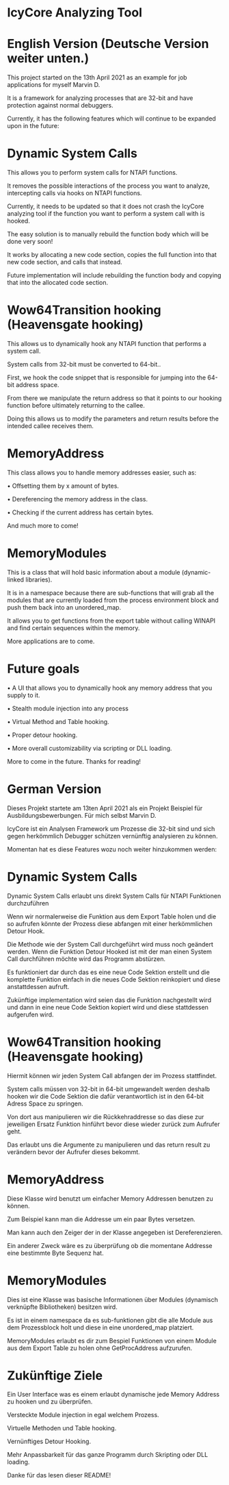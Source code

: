 # IcyCore Analyzing Tool

# English Version (Deutsche Version weiter unten.)

This project started on the 13th April 2021 as an example for job applications for myself Marvin D.

It is a framework for analyzing processes that are 32-bit and have protection against normal debuggers.

Currently, it has the following features which will continue to be expanded upon in the future:

# Dynamic System Calls

This allows you to perform system calls for NTAPI functions.

It removes the possible interactions of the process you want to analyze, intercepting calls via hooks on NTAPI functions.

Currently, it needs to be updated so that it does not crash the IcyCore analyzing tool if the function you want to perform a system call with is hooked.

The easy solution is to manually rebuild the function body which will be done very soon!

It works by allocating a new code section, copies the full function into that new code section, and calls that instead.

Future implementation will include rebuilding the function body and copying that into the allocated code section.

# Wow64Transition hooking (Heavensgate hooking)

This allows us to dynamically hook any NTAPI function that performs a system call.

System calls from 32-bit must be converted to 64-bit..

First, we hook the code snippet that is responsible for jumping into the 64-bit address space.

From there we manipulate the return address so that it points to our hooking function before ultimately returning to the callee.

Doing this allows us to modify the parameters and return results before the intended callee receives them.

# MemoryAddress

This class allows you to handle memory addresses easier, such as:

•	Offsetting them by x amount of bytes.

•	Dereferencing the memory address in the class.

•	Checking if the current address has certain bytes.

And much more to come!


# MemoryModules

This is a class that will hold basic information about a module (dynamic-linked libraries).

It is in a namespace because there are sub-functions that will grab all the modules that are currently loaded from the process environment block and push them back into an unordered_map.

It allows you to get functions from the export table without calling WINAPI and find certain sequences within the memory.

More applications are to come.


# Future goals

•	A UI that allows you to dynamically hook any memory address that you supply to it.

•	Stealth module injection into any process

•	Virtual Method and Table hooking.

•	Proper detour hooking.

•	More overall customizability via scripting or DLL loading.


More to come in the future. Thanks for reading!

# German Version

Dieses Projekt startete am 13ten April 2021 als ein Projekt Beispiel für Ausbildungsbewerbungen. Für mich selbst Marvin D.

IcyCore ist ein Analysen Framework um Prozesse die 32-bit sind und sich gegen herkömmlich Debugger schützen vernünftig analysieren zu können.

Momentan hat es diese Features wozu noch weiter hinzukommen werden:

# Dynamic System Calls

Dynamic System Calls erlaubt uns direkt System Calls für NTAPI Funktionen durchzuführen

Wenn wir normalerweise die Funktion aus dem Export Table holen und die so aufrufen könnte der Prozess diese abfangen mit einer herkömmlichen Detour Hook.

Die Methode wie der System Call durchgeführt wird muss noch geändert werden. Wenn die Funktion Detour Hooked ist mit der man einen System Call durchführen möchte wird das Programm abstürzen.

Es funktioniert dar durch das es eine neue Code Sektion erstellt und die komplette Funktion einfach in die neues Code Sektion reinkopiert und diese anstattdessen aufruft.

Zukünftige implementation wird seien das die Funktion nachgestellt wird und dann in eine neue Code Sektion kopiert wird und diese stattdessen aufgerufen wird.

# Wow64Transition hooking (Heavensgate hooking)

Hiermit können wir jeden System Call abfangen der im Prozess stattfindet.

System calls müssen von 32-bit in 64-bit umgewandelt werden deshalb hooken wir die Code Sektion die dafür verantwortlich ist in den 64-bit Adress Space zu springen.

Von dort aus manipulieren wir die Rückkehraddresse so das diese zur jeweiligen Ersatz Funktion hinführt bevor diese wieder zurück zum Aufrufer geht.

Das erlaubt uns die Argumente zu manipulieren und das return result zu verändern bevor der Aufrufer dieses bekommt.

# MemoryAddress

Diese Klasse wird benutzt um einfacher Memory Addressen benutzen zu können.

Zum Beispiel kann man die Addresse um ein paar Bytes versetzen.

Man kann auch den Zeiger der in der Klasse angegeben ist Dereferenzieren.

Ein anderer Zweck wäre es zu überprüfung ob die momentane Addresse eine bestimmte Byte Sequenz hat.

# MemoryModules

Dies ist eine Klasse was basische Informationen über Modules (dynamisch verknüpfte Bibliotheken) besitzen wird.

Es ist in einem namespace da es sub-funktionen gibt die alle Module aus dem Prozessblock holt und diese in eine unordered_map platziert.

MemoryModules erlaubt es dir zum Bespiel Funktionen von einem Module aus dem Export Table zu holen ohne GetProcAddress aufzurufen.

# Zukünftige Ziele

Ein User Interface was es einem erlaubt dynamische jede Memory Address zu hooken und zu überprüfen.

Versteckte Module injection in egal welchem Prozess.

Virtuelle Methoden und Table hooking.

Vernünftiges Detour Hooking.

Mehr Anpassbarkeit für das ganze Programm durch Skripting oder DLL loading.

Danke für das lesen dieser README!
